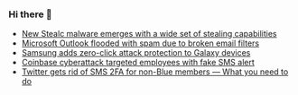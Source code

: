 ### Hi there 👋

<!--START_SECTION:feed-->
* [New Stealc malware emerges with a wide set of stealing capabilities](https://www.bleepingcomputer.com/news/security/new-stealc-malware-emerges-with-a-wide-set-of-stealing-capabilities/)
* [Microsoft Outlook flooded with spam due to broken email filters](https://www.bleepingcomputer.com/news/microsoft/microsoft-outlook-flooded-with-spam-due-to-broken-email-filters/)
* [Samsung adds zero-click attack protection to Galaxy devices](https://www.bleepingcomputer.com/news/security/samsung-adds-zero-click-attack-protection-to-galaxy-devices/)
* [Coinbase cyberattack targeted employees with fake SMS alert](https://www.bleepingcomputer.com/news/security/coinbase-cyberattack-targeted-employees-with-fake-sms-alert/)
* [Twitter gets rid of SMS 2FA for non-Blue members — What you need to do](https://www.bleepingcomputer.com/news/security/twitter-gets-rid-of-sms-2fa-for-non-blue-members-what-you-need-to-do/)
<!--END_SECTION:feed-->

<!--
**frankenk/frankenk** is a ✨ _special_ ✨ repository because its `README.md` (this file) appears on your GitHub profile.

Here are some ideas to get you started:

- 🔭 I’m currently working on ...
- 🌱 I’m currently learning ...
- 👯 I’m looking to collaborate on ...
- 🤔 I’m looking for help with ...
- 💬 Ask me about ...
- 📫 How to reach me: ...
- 😄 Pronouns: ...
- ⚡ Fun fact: ...
-->



